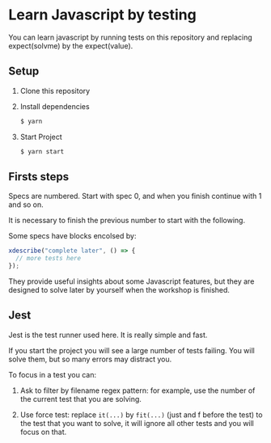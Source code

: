 # Learn Javascript by testing

You can learn javascript by running tests on this repository
and replacing expect(solvme) by the expect(value).

## Setup

1. Clone this repository

2. Install dependencies

   ```bash
   $ yarn
   ```

3. Start Project
   ```bash
   $ yarn start
   ```

## Firsts steps

Specs are numbered. Start with spec 0, and
when you finish continue with 1 and so on.

It is necessary to finish the previous number to
start with the following.

Some specs have blocks encolsed by:

```javascript
xdescribe("complete later", () => {
  // more tests here
});
```

They provide useful insights about some Javascript features,
but they are designed to solve later by yourself when the
workshop is finished.

## Jest

Jest is the test runner used here.
It is really simple and fast.

If you start the project you will see a large number of
tests failing. You will solve them, but so many errors
may distract you.

To focus in a test you can:

1. Ask to filter by filename regex pattern:
   for example, use the number of the current test that you are solving.

2. Use force test: replace `it(...)` by `fit(...)`
   (just and f before the test) to the test that you want to solve,
   it will ignore all other tests and you will focus on that.
